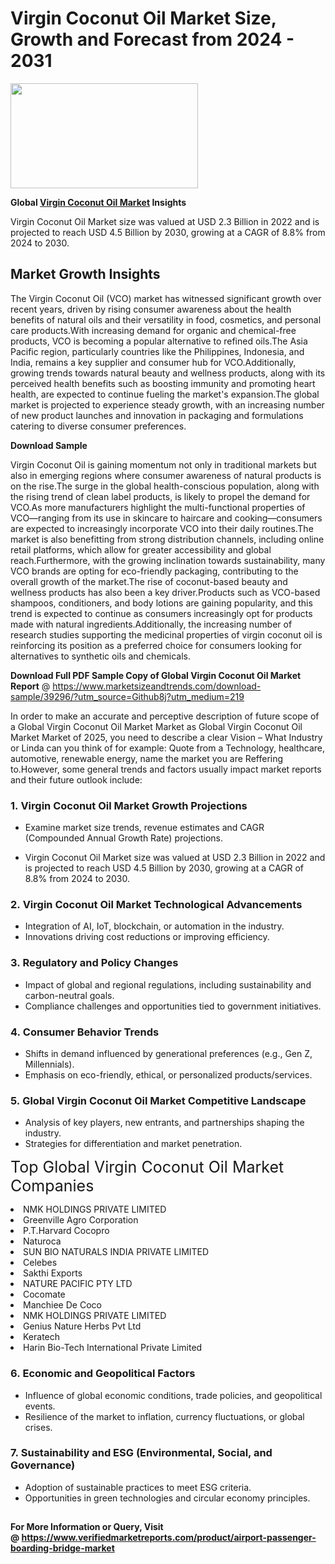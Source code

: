 <H1>Virgin Coconut Oil Market Size, Growth and Forecast from 2024 - 2031</H1><img class="aligncenter size-medium wp-image-584254" src="https://thirdeyenews.in/wp-content/uploads/2024/09/Global-Market-Research-300x168.jpeg" alt="" width="300" height="168" /><p><strong>Global&nbsp;<a href="https://www.marketsizeandtrends.com/download-sample/39296/?utm_source=Github8j?utm_medium=219">Virgin Coconut Oil Market</a> Insights</strong></p><p>Virgin Coconut Oil Market size was valued at USD 2.3 Billion in 2022 and is projected to reach USD 4.5 Billion by 2030, growing at a CAGR of 8.8% from 2024 to 2030.</p><p><h2>Market Growth Insights</h2> <p>The Virgin Coconut Oil (VCO) market has witnessed significant growth over recent years, driven by rising consumer awareness about the health benefits of natural oils and their versatility in food, cosmetics, and personal care products.With increasing demand for organic and chemical-free products, VCO is becoming a popular alternative to refined oils.The Asia Pacific region, particularly countries like the Philippines, Indonesia, and India, remains a key supplier and consumer hub for VCO.Additionally, growing trends towards natural beauty and wellness products, along with its perceived health benefits such as boosting immunity and promoting heart health, are expected to continue fueling the market's expansion.The global market is projected to experience steady growth, with an increasing number of new product launches and innovation in packaging and formulations catering to diverse consumer preferences.</p> <p><strong>Download Sample</strong></p> <p>Virgin Coconut Oil is gaining momentum not only in traditional markets but also in emerging regions where consumer awareness of natural products is on the rise.The surge in the global health-conscious population, along with the rising trend of clean label products, is likely to propel the demand for VCO.As more manufacturers highlight the multi-functional properties of VCO—ranging from its use in skincare to haircare and cooking—consumers are expected to increasingly incorporate VCO into their daily routines.The market is also benefitting from strong distribution channels, including online retail platforms, which allow for greater accessibility and global reach.Furthermore, with the growing inclination towards sustainability, many VCO brands are opting for eco-friendly packaging, contributing to the overall growth of the market.The rise of coconut-based beauty and wellness products has also been a key driver.Products such as VCO-based shampoos, conditioners, and body lotions are gaining popularity, and this trend is expected to continue as consumers increasingly opt for products made with natural ingredients.Additionally, the increasing number of research studies supporting the medicinal properties of virgin coconut oil is reinforcing its position as a preferred choice for consumers looking for alternatives to synthetic oils and chemicals.<p><span class=""><strong>Download Full PDF Sample Copy of Global Virgin Coconut Oil Market Report</strong> @ <a href="https://www.marketsizeandtrends.com/download-sample/39296/?utm_source=Github8j?utm_medium=219" target="_blank">https://www.marketsizeandtrends.com/download-sample/39296/?utm_source=Github8j?utm_medium=219</a></span></p><p>In order to make an accurate and perceptive description of future scope of a Global&nbsp;Virgin Coconut Oil Market Market as Global&nbsp;Virgin Coconut Oil Market Market of 2025, you need to describe a clear Vision &ndash; What Industry or Linda can you think of for example: Quote from a Technology, healthcare, automotive, renewable energy, name the market you are Reffering to.However, some general trends and factors usually impact market reports and their future outlook include:</p><h3>1.&nbsp;<strong>Virgin Coconut Oil Market Growth Projections</strong></h3><ul><li>Examine market size trends, revenue estimates and CAGR (Compounded Annual Growth Rate) projections.</li><li><p>Virgin Coconut Oil Market size was valued at USD 2.3 Billion in 2022 and is projected to reach USD 4.5 Billion by 2030, growing at a CAGR of 8.8% from 2024 to 2030.</p></li></ul><h3>2.&nbsp;<strong>Virgin Coconut Oil Market Technological Advancements</strong></h3><ul><li>Integration of AI, IoT, blockchain, or automation in the industry.</li><li>Innovations driving cost reductions or improving efficiency.</li></ul><h3>3.&nbsp;<strong>Regulatory and Policy Changes</strong></h3><ul><li>Impact of global and regional regulations, including sustainability and carbon-neutral goals.</li><li>Compliance challenges and opportunities tied to government initiatives.</li></ul><h3>4.&nbsp;<strong>Consumer Behavior Trends</strong></h3><ul><li>Shifts in demand influenced by generational preferences (e.g., Gen Z, Millennials).</li><li>Emphasis on eco-friendly, ethical, or personalized products/services.</li></ul><h3>5.&nbsp;<strong>Global Virgin Coconut Oil Market Competitive Landscape</strong></h3><ul><li>Analysis of key players, new entrants, and partnerships shaping the industry.</li><li>Strategies for differentiation and market penetration.</li></ul><p data-pm-slice="1 1 []"><span style="color: inherit; font-family: inherit; font-size: 25px;">Top Global Virgin Coconut Oil Market Companies</span></p><div class="" data-test-id=""><p><li>NMK HOLDINGS PRIVATE LIMITED</li><li> Greenville Agro Corporation</li><li> P.T.Harvard Cocopro</li><li> Naturoca</li><li> SUN BIO NATURALS INDIA PRIVATE LIMITED</li><li> Celebes</li><li> Sakthi Exports</li><li> NATURE PACIFIC PTY LTD</li><li> Cocomate</li><li> Manchiee De Coco</li><li> NMK HOLDINGS PRIVATE LIMITED</li><li> Genius Nature Herbs Pvt Ltd</li><li> Keratech</li><li> Harin Bio-Tech International Private Limited</li></p></div><h3>6.&nbsp;<strong>Economic and Geopolitical Factors</strong></h3><ul><li>Influence of global economic conditions, trade policies, and geopolitical events.</li><li>Resilience of the market to inflation, currency fluctuations, or global crises.</li></ul><h3>7.&nbsp;<strong>Sustainability and ESG (Environmental, Social, and Governance)</strong></h3><ul><li>Adoption of sustainable practices to meet ESG criteria.</li><li>Opportunities in green technologies and circular economy principles.</li></ul><h2><strong style="font-size: 14px;">For More Information or Query, Visit @&nbsp;</strong><a style="background-color: #ffffff; font-size: 14px;" href="https://www.marketsizeandtrends.com/report/virgin-coconut-oil-market/" target="_blank">https://www.verifiedmarketreports.com/product/airport-passenger-boarding-bridge-market</a></h2>